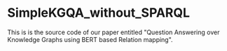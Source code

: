 # SimpleKGQA_without_SPARQL
This is is the source code of our paper entitled "Question Answering over Knowledge Graphs using BERT based Relation mapping". 
